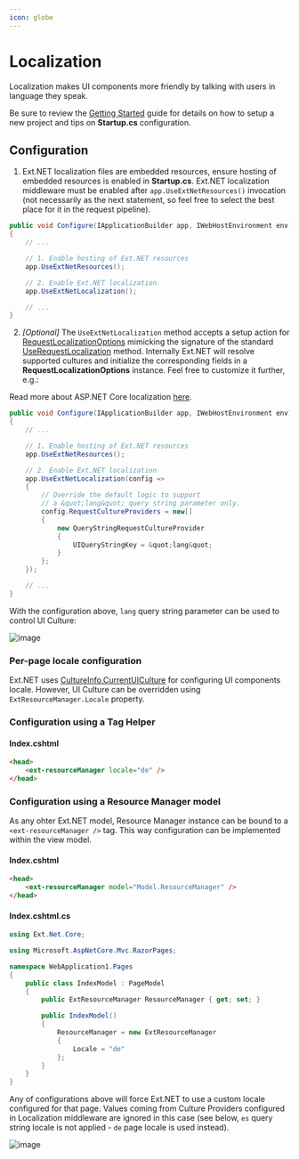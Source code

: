 ```yaml
---
icon: globe
---
```

# Localization

Localization makes UI components more friendly by talking with users in language they speak.

<doc-alert>Be sure to review the [Getting Started](../getting_started) guide for details on how to setup a new project and tips on **Startup.cs** configuration.</doc-alert>

## Configuration

1.  Ext.NET localization files are embedded resources, ensure hosting of embedded resources is enabled in **Startup.cs**. Ext.NET localization middleware must be enabled after `app.UseExtNetResources()` invocation (not necessarily as the next statement, so feel free to select the best place for it in the request pipeline).

```cs
public void Configure(IApplicationBuilder app, IWebHostEnvironment env)
{
    // ...

    // 1. Enable hosting of Ext.NET resources
    app.UseExtNetResources();

    // 2. Enable Ext.NET localization
    app.UseExtNetLocalization();

    // ...
}
```

2.  _[Optional]_ The `UseExtNetLocalization` method accepts a setup action for [RequestLocalizationOptions](https://docs.microsoft.com/en-us/dotnet/api/microsoft.aspnetcore.builder.requestlocalizationoptions) mimicking the signature of the standard [UseRequestLocalization](https://docs.microsoft.com/en-us/dotnet/api/microsoft.aspnetcore.builder.applicationbuilderextensions.userequestlocalization) method. Internally Ext.NET will resolve supported cultures and initialize the corresponding fields in a **RequestLocalizationOptions** instance. Feel free to customize it further, e.g.:

Read more about ASP.NET Core localization [here](https://docs.microsoft.com/en-us/aspnet/core/fundamentals/localization).

```cs
public void Configure(IApplicationBuilder app, IWebHostEnvironment env)
{
    // ...

    // 1. Enable hosting of Ext.NET resources
    app.UseExtNetResources();

    // 2. Enable Ext.NET localization
    app.UseExtNetLocalization(config =>
    {
        // Override the default logic to support
        // a &quot;lang&quot; query string parameter only.
        config.RequestCultureProviders = new[]
        {
            new QueryStringRequestCultureProvider
            {
                UIQueryStringKey = &quot;lang&quot;
            }
        };
    });

    // ...
}
```

With the configuration above, `lang` query string parameter can be used to control UI Culture:

![image](https://user-images.githubusercontent.com/16582701/80749758-9fdce880-8b2f-11ea-84e3-2159f3d77238.png)

### Per-page locale configuration

Ext.NET uses [CultureInfo.CurrentUICulture](https://docs.microsoft.com/ru-ru/dotnet/api/system.globalization.cultureinfo.currentuiculture) for configuring UI components locale. However, UI Culture can be overridden using `ExtResourceManager.Locale` property.

### Configuration using a Tag Helper

#### Index.cshtml

```html
<head>
    <ext-resourceManager locale="de" />
</head>
```

### Configuration using a Resource Manager model

As any ohter Ext.NET model, Resource Manager instance can be bound to a `<ext-resourceManager />` tag. This way configuration can be implemented within the view model.

#### Index.cshtml

```html
<head>
    <ext-resourceManager model="Model.ResourceManager" />
</head>
```

#### Index.cshtml.cs

```cs
using Ext.Net.Core;

using Microsoft.AspNetCore.Mvc.RazorPages;

namespace WebApplication1.Pages
{
    public class IndexModel : PageModel
    {
        public ExtResourceManager ResourceManager { get; set; }

        public IndexModel()
        {
            ResourceManager = new ExtResourceManager
            {
                Locale = "de"
            };
        }
    }
}
```

Any of configurations above will force Ext.NET to use a custom locale configured for that page. Values coming from Culture Providers configured in Localization middleware are ignored in this case (see below, `es` query string locale is not applied - `de` page locale is used instead).

![image](https://user-images.githubusercontent.com/16582701/80750137-3c06ef80-8b30-11ea-8a50-4e6b5aaa90a3.png)